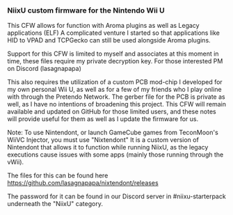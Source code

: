 ### NiixU custom firmware for the Nintendo Wii U

This CFW allows for function with Aroma plugins as well as Legacy applications (ELF)
A complicated venture I started so that applications like HID to VPAD and TCPGecko can still be used alongside Aroma plugins.

Support for this CFW is limited to myself and associates at this moment in time,
these files require my private decryption key. For those interested PM on Discord (lasagnapapa)

This also requires the utilization of a custom PCB mod-chip I developed for my own personal Wii U,
as well as for a few of my friends who I play online with through the Pretendo Network.
The gerber file for the PCB is private as well, as I have no intentions of broadening this project.
This CFW will remain available and updated on GitHub for those limited users,
and these notes will provide useful for them as well as I update the firmware for us.

Note: To use Nintendont, or launch GameCube games from TeconMoon's WiiVC Injector, you must use "Nixtendont"
It is a custom version of Nintendont that allows it to function while running NiixU, as the legacy executions cause issues with some apps (mainly those running through the vWii).

The files for this can be found here https://github.com/lasagnapapa/nixtendont/releases

The password for it can be found in our Discord server in #niixu-starterpack underneath the "NiixU" category.
